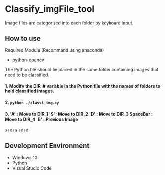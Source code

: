 # Classify_imgFile_tool
Image files are categorized into each folder by keyboard input.


## How to use
Required Module (Recommand using anaconda)
- python-opencv

The Python file should be placed in the same folder containing images that need to be classified.

#### 1. Modify the DIR_# variable in the Python file with the names of folders to hold classified images.
#### 2. ```python ./classi_img.py```
#### 3. 'A' : Move to DIR_1  'S' : Move to DIR_2    'D' : Move to DIR_3   SpaceBar : Move to DIR_4   'B' : Previous Image

asdsa        sdsd

## Development Environment
* Windows 10
* Python
* Visual Studio Code
